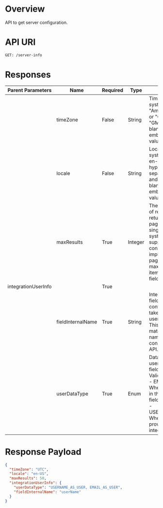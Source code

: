 # Overview
API to get server configuration.

# API URI

```bash
GET: /server-info
```

# Responses

| Parent Parameters       | Name                 | Required | Type    | Description |
|-------------------------|--------------------|----------|---------|-------------|
|                         | timeZone            | False    | String  | Timezone of the end system. E.g., "America/Los_Angeles" or "GMT-8:00" or "GMT-08:00". Return blank if timezone is embedded in date value. |
|                         | locale              | False    | String  | Locale of the end system. E.g., en-US, en-IN, etc. Note that hyphen (-) is used as separator of language and country. Return blank if timezone is embedded in date value. |
|                         | maxResults          | True     | Integer | The maximum number of records that can be returned from a paginated API in a single page. If end system does not support pagination, connectors can implement in-memory pagination and provide maximum number of items per page in this field. |
| integrationUserInfo     |                     | True     |         |             |
|                         | fieldInternalName   | True     | String  | Internal name of the field used on system configuration screen to take integration username or email. This field name should match with the field name provided in connector metadata API. |
|                         | userDataType        | True     | Enum    | Data type of integration user taken as input in fieldInternalName. Valid values are: <br/>- EMAIL_AS_USER: When email is provided in the integration user field. <br/>- USERNAME_AS_USER: When username is provided in the integration user field. |

# Response Payload

```json
{
  "timeZone": "UTC",
  "locale": "en-US",
  "maxResults": 50,
  "integrationUserInfo": {
    "userDataType": "USERNAME_AS_USER, EMAIL_AS_USER",
    "fieldInternalName": "userName"
  }
}

```


